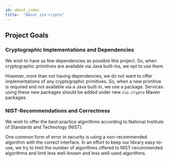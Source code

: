 ```yaml
---
id: about_index
title:  "About zio-crypto"
---
```


## Project Goals

### Cryptographic Implementations and Dependencies

We wish to have as few dependencies as possible this project. 
So, when cryptographic primitives are available via Java
built-ins, we opt to use them.

However, more than not having dependencies,
we do not want to offer implementations of any 
cryptographic primitives.
So, when a new primitive is required and not
available via a Java built-in, we use a package.
Services using these new packages should be added
under new `zio.crypto` Maven packages.


### NIST-Recommendations and Correctness

We wish to offer the best-practice algorithms according to
National Institute of Standards and Technology (NIST).

One common form of error in security is using 
a non-recommended algorithm with the correct interface.
In an effort to keep our library easy-to-use,
we try to limit the number of algorithms
offered to NIST-recommended algorithms and limit
less well-known and less well-used algorithms.


